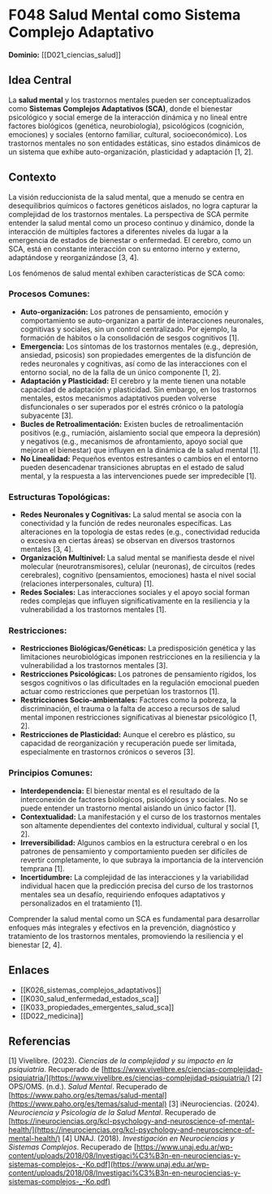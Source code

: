 # F048 Salud Mental como Sistema Complejo Adaptativo

**Dominio:** [[D021_ciencias_salud]]

## Idea Central

La **salud mental** y los trastornos mentales pueden ser conceptualizados como **Sistemas Complejos Adaptativos (SCA)**, donde el bienestar psicológico y social emerge de la interacción dinámica y no lineal entre factores biológicos (genética, neurobiología), psicológicos (cognición, emociones) y sociales (entorno familiar, cultural, socioeconómico). Los trastornos mentales no son entidades estáticas, sino estados dinámicos de un sistema que exhibe auto-organización, plasticidad y adaptación [1, 2].

## Contexto

La visión reduccionista de la salud mental, que a menudo se centra en desequilibrios químicos o factores genéticos aislados, no logra capturar la complejidad de los trastornos mentales. La perspectiva de SCA permite entender la salud mental como un proceso continuo y dinámico, donde la interacción de múltiples factores a diferentes niveles da lugar a la emergencia de estados de bienestar o enfermedad. El cerebro, como un SCA, está en constante interacción con su entorno interno y externo, adaptándose y reorganizándose [3, 4].

Los fenómenos de salud mental exhiben características de SCA como:

### Procesos Comunes:

*   **Auto-organización:** Los patrones de pensamiento, emoción y comportamiento se auto-organizan a partir de interacciones neuronales, cognitivas y sociales, sin un control centralizado. Por ejemplo, la formación de hábitos o la consolidación de sesgos cognitivos [1].
*   **Emergencia:** Los síntomas de los trastornos mentales (e.g., depresión, ansiedad, psicosis) son propiedades emergentes de la disfunción de redes neuronales y cognitivas, así como de las interacciones con el entorno social, no de la falla de un único componente [1, 2].
*   **Adaptación y Plasticidad:** El cerebro y la mente tienen una notable capacidad de adaptación y plasticidad. Sin embargo, en los trastornos mentales, estos mecanismos adaptativos pueden volverse disfuncionales o ser superados por el estrés crónico o la patología subyacente [3].
*   **Bucles de Retroalimentación:** Existen bucles de retroalimentación positivos (e.g., rumiación, aislamiento social que empeora la depresión) y negativos (e.g., mecanismos de afrontamiento, apoyo social que mejoran el bienestar) que influyen en la dinámica de la salud mental [1].
*   **No Linealidad:** Pequeños eventos estresantes o cambios en el entorno pueden desencadenar transiciones abruptas en el estado de salud mental, y la respuesta a las intervenciones puede ser impredecible [1].

### Estructuras Topológicas:

*   **Redes Neuronales y Cognitivas:** La salud mental se asocia con la conectividad y la función de redes neuronales específicas. Las alteraciones en la topología de estas redes (e.g., conectividad reducida o excesiva en ciertas áreas) se observan en diversos trastornos mentales [3, 4].
*   **Organización Multinivel:** La salud mental se manifiesta desde el nivel molecular (neurotransmisores), celular (neuronas), de circuitos (redes cerebrales), cognitivo (pensamientos, emociones) hasta el nivel social (relaciones interpersonales, cultura) [1].
*   **Redes Sociales:** Las interacciones sociales y el apoyo social forman redes complejas que influyen significativamente en la resiliencia y la vulnerabilidad a los trastornos mentales [1].

### Restricciones:

*   **Restricciones Biológicas/Genéticas:** La predisposición genética y las limitaciones neurobiológicas imponen restricciones en la resiliencia y la vulnerabilidad a los trastornos mentales [3].
*   **Restricciones Psicológicas:** Los patrones de pensamiento rígidos, los sesgos cognitivos o las dificultades en la regulación emocional pueden actuar como restricciones que perpetúan los trastornos [1].
*   **Restricciones Socio-ambientales:** Factores como la pobreza, la discriminación, el trauma o la falta de acceso a recursos de salud mental imponen restricciones significativas al bienestar psicológico [1, 2].
*   **Restricciones de Plasticidad:** Aunque el cerebro es plástico, su capacidad de reorganización y recuperación puede ser limitada, especialmente en trastornos crónicos o severos [3].

### Principios Comunes:

*   **Interdependencia:** El bienestar mental es el resultado de la interconexión de factores biológicos, psicológicos y sociales. No se puede entender un trastorno mental aislando un único factor [1].
*   **Contextualidad:** La manifestación y el curso de los trastornos mentales son altamente dependientes del contexto individual, cultural y social [1, 2].
*   **Irreversibilidad:** Algunos cambios en la estructura cerebral o en los patrones de pensamiento y comportamiento pueden ser difíciles de revertir completamente, lo que subraya la importancia de la intervención temprana [1].
*   **Incertidumbre:** La complejidad de las interacciones y la variabilidad individual hacen que la predicción precisa del curso de los trastornos mentales sea un desafío, requiriendo enfoques adaptativos y personalizados en el tratamiento [1].

Comprender la salud mental como un SCA es fundamental para desarrollar enfoques más integrales y efectivos en la prevención, diagnóstico y tratamiento de los trastornos mentales, promoviendo la resiliencia y el bienestar [2, 4].

## Enlaces

*   [[K026_sistemas_complejos_adaptativos]]
*   [[K030_salud_enfermedad_estados_sca]]
*   [[K033_propiedades_emergentes_salud_sca]]
*   [[D022_medicina]]

## Referencias

[1] Vivelibre. (2023). *Ciencias de la complejidad y su impacto en la psiquiatría*. Recuperado de [https://www.vivelibre.es/ciencias-complejidad-psiquiatria/](https://www.vivelibre.es/ciencias-complejidad-psiquiatria/)
[2] OPS/OMS. (n.d.). *Salud Mental*. Recuperado de [https://www.paho.org/es/temas/salud-mental](https://www.paho.org/es/temas/salud-mental)
[3] iNeurociencias. (2024). *Neurociencia y Psicología de la Salud Mental*. Recuperado de [https://ineurociencias.org/kcl-psychology-and-neuroscience-of-mental-health/](https://ineurociencias.org/kcl-psychology-and-neuroscience-of-mental-health/)
[4] UNAJ. (2018). *Investigación en Neurociencias y Sistemas Complejos*. Recuperado de [https://www.unaj.edu.ar/wp-content/uploads/2018/08/Investigaci%C3%B3n-en-neurociencias-y-sistemas-complejos-_-Ko.pdf](https://www.unaj.edu.ar/wp-content/uploads/2018/08/Investigaci%C3%B3n-en-neurociencias-y-sistemas-complejos-_-Ko.pdf)

